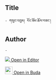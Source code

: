 ## Title
	- གསུང་འབུམ། རོང་ཟོམ་ཆོས་བཟང་།

## Author
	- 



[<img src="https://img.icons8.com/color/25/000000/edit-property.png"> Open in Editor](http://editor.openpecha.org/P010717)

[<img width="25" src="https://library.bdrc.io/icons/BUDA-small.svg"> Open in Buda](https://library.bdrc.io/show/bdr:IE0OPP010717)
